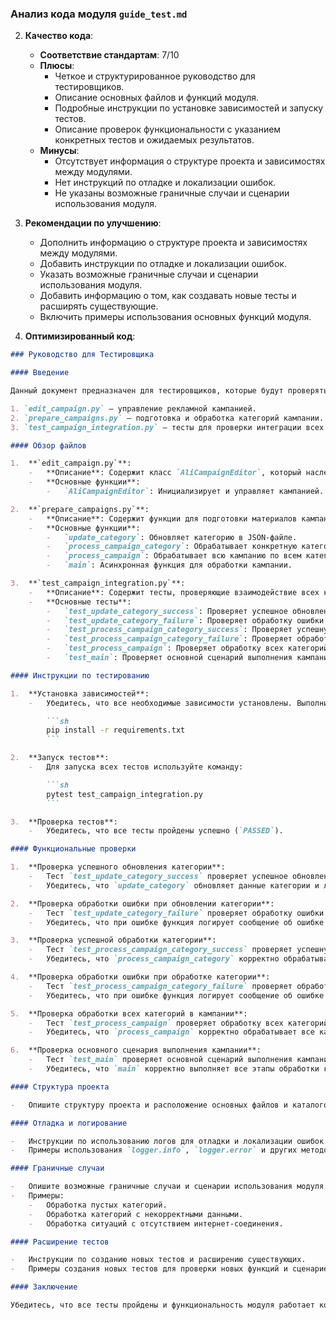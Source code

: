 ### Анализ кода модуля `guide_test.md`

2. **Качество кода**:
   - **Соответствие стандартам**: 7/10
   - **Плюсы**:
     - Четкое и структурированное руководство для тестировщиков.
     - Описание основных файлов и функций модуля.
     - Подробные инструкции по установке зависимостей и запуску тестов.
     - Описание проверок функциональности с указанием конкретных тестов и ожидаемых результатов.
   - **Минусы**:
     - Отсутствует информация о структуре проекта и зависимостях между модулями.
     - Нет инструкций по отладке и локализации ошибок.
     - Не указаны возможные граничные случаи и сценарии использования модуля.

3. **Рекомендации по улучшению**:
   - Дополнить информацию о структуре проекта и зависимостях между модулями.
   - Добавить инструкции по отладке и локализации ошибок.
   - Указать возможные граничные случаи и сценарии использования модуля.
   - Добавить информацию о том, как создавать новые тесты и расширять существующие.
   - Включить примеры использования основных функций модуля.

4. **Оптимизированный код**:

```markdown
### Руководство для Тестировщика

#### Введение

Данный документ предназначен для тестировщиков, которые будут проверять модуль, отвечающий за подготовку материалов для рекламных кампаний на платформе AliExpress. Модуль включает в себя следующие файлы:

1. `edit_campaign.py` – управление рекламной кампанией.
2. `prepare_campaigns.py` – подготовка и обработка категорий кампании.
3. `test_campaign_integration.py` – тесты для проверки интеграции всех компонентов модуля.

#### Обзор файлов

1.  **`edit_campaign.py`**:
    -   **Описание**: Содержит класс `AliCampaignEditor`, который наследует от `AliPromoCampaign`. Этот класс управляет рекламной кампанией.
    -   **Основные функции**:
        -   `AliCampaignEditor`: Инициализирует и управляет кампанией.

2.  **`prepare_campaigns.py`**:
    -   **Описание**: Содержит функции для подготовки материалов кампании, включая обновление категорий и обработку кампаний по категориям.
    -   **Основные функции**:
        -   `update_category`: Обновляет категорию в JSON-файле.
        -   `process_campaign_category`: Обрабатывает конкретную категорию в рамках кампании.
        -   `process_campaign`: Обрабатывает всю кампанию по всем категориям.
        -   `main`: Асинхронная функция для обработки кампании.

3.  **`test_campaign_integration.py`**:
    -   **Описание**: Содержит тесты, проверяющие взаимодействие всех компонентов модуля.
    -   **Основные тесты**:
        -   `test_update_category_success`: Проверяет успешное обновление категории.
        -   `test_update_category_failure`: Проверяет обработку ошибки при обновлении категории.
        -   `test_process_campaign_category_success`: Проверяет успешную обработку категории.
        -   `test_process_campaign_category_failure`: Проверяет обработку ошибки при обработке категории.
        -   `test_process_campaign`: Проверяет обработку всех категорий в кампании.
        -   `test_main`: Проверяет основной сценарий выполнения кампании.

#### Инструкции по тестированию

1.  **Установка зависимостей**:
    -   Убедитесь, что все необходимые зависимости установлены. Выполните команду:

        ```sh
        pip install -r requirements.txt
        ```

2.  **Запуск тестов**:
    -   Для запуска всех тестов используйте команду:

        ```sh
        pytest test_campaign_integration.py
        ```

3.  **Проверка тестов**:
    -   Убедитесь, что все тесты пройдены успешно (`PASSED`).

#### Функциональные проверки

1.  **Проверка успешного обновления категории**:
    -   Тест `test_update_category_success` проверяет успешное обновление категории в JSON-файле.
    -   Убедитесь, что `update_category` обновляет данные категории и логирует успешное выполнение.

2.  **Проверка обработки ошибки при обновлении категории**:
    -   Тест `test_update_category_failure` проверяет обработку ошибки при обновлении категории.
    -   Убедитесь, что при ошибке функция логирует сообщение об ошибке и возвращает `False`.

3.  **Проверка успешной обработки категории**:
    -   Тест `test_process_campaign_category_success` проверяет успешную обработку категории в кампании.
    -   Убедитесь, что `process_campaign_category` корректно обрабатывает категорию и возвращает результат без ошибок.

4.  **Проверка обработки ошибки при обработке категории**:
    -   Тест `test_process_campaign_category_failure` проверяет обработку ошибки при обработке категории.
    -   Убедитесь, что при ошибке функция логирует сообщение об ошибке и возвращает `None`.

5.  **Проверка обработки всех категорий в кампании**:
    -   Тест `test_process_campaign` проверяет обработку всех категорий в кампании.
    -   Убедитесь, что `process_campaign` корректно обрабатывает все категории и возвращает результаты обработки каждой категории.

6.  **Проверка основного сценария выполнения кампании**:
    -   Тест `test_main` проверяет основной сценарий выполнения кампании.
    -   Убедитесь, что `main` корректно выполняет все этапы обработки кампании асинхронно и без ошибок.

#### Структура проекта

-   Опишите структуру проекта и расположение основных файлов и каталогов.

#### Отладка и логирование

-   Инструкции по использованию логов для отладки и локализации ошибок.
-   Примеры использования `logger.info`, `logger.error` и других методов логирования.

#### Граничные случаи

-   Опишите возможные граничные случаи и сценарии использования модуля.
-   Примеры:
    -   Обработка пустых категорий.
    -   Обработка категорий с некорректными данными.
    -   Обработка ситуаций с отсутствием интернет-соединения.

#### Расширение тестов

-   Инструкции по созданию новых тестов и расширению существующих.
-   Примеры создания новых тестов для проверки новых функций и сценариев.

#### Заключение

Убедитесь, что все тесты пройдены и функциональность модуля работает корректно. В случае возникновения проблем или ошибок, сообщите разработчикам для исправления.